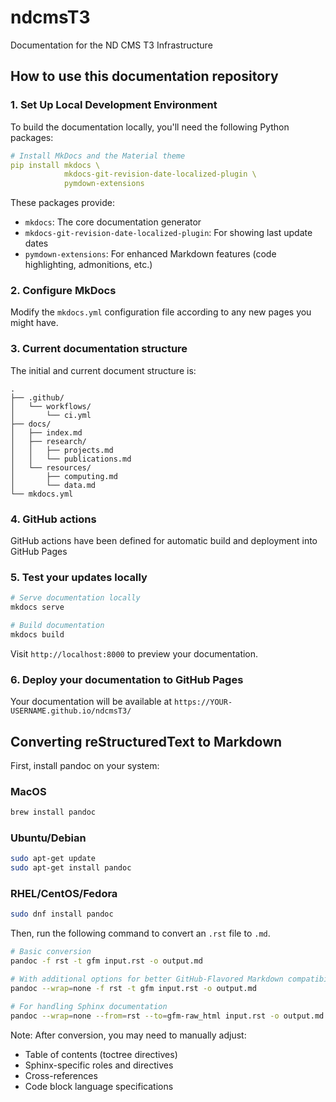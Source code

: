 # ndcmsT3
Documentation for the ND CMS T3 Infrastructure


## How to use this documentation repository

### 1. Set Up Local Development Environment

To build the documentation locally, you'll need the following Python packages:

```bash:mkdocs.yml
# Install MkDocs and the Material theme
pip install mkdocs \
            mkdocs-git-revision-date-localized-plugin \
            pymdown-extensions
```

These packages provide:
- `mkdocs`: The core documentation generator
- `mkdocs-git-revision-date-localized-plugin`: For showing last update dates
- `pymdown-extensions`: For enhanced Markdown features (code highlighting, admonitions, etc.)


### 2. Configure MkDocs

Modify the `mkdocs.yml` configuration file according to any new pages you might have.

### 3. Current documentation structure

The initial and current document structure is:

```bash:directory-structure
.
├── .github/
│   └── workflows/
│       └── ci.yml
├── docs/
│   ├── index.md
│   ├── research/
│   │   ├── projects.md
│   │   └── publications.md
│   └── resources/
│       ├── computing.md
│       └── data.md
└── mkdocs.yml
```

### 4. GitHub actions

GitHub actions have been defined for automatic build and deployment into GitHub Pages

### 5. Test your updates locally

```bash
# Serve documentation locally
mkdocs serve

# Build documentation
mkdocs build
```

Visit `http://localhost:8000` to preview your documentation.

### 6. Deploy your documentation to GitHub Pages

Your documentation will be available at `https://YOUR-USERNAME.github.io/ndcmsT3/`


## Converting reStructuredText to Markdown

First, install pandoc on your system:

### MacOS
```bash
brew install pandoc
```

### Ubuntu/Debian
```bash
sudo apt-get update
sudo apt-get install pandoc
```

### RHEL/CentOS/Fedora
```bash
sudo dnf install pandoc
```

Then, run the following command to convert an `.rst` file to `.md`.

```bash
# Basic conversion
pandoc -f rst -t gfm input.rst -o output.md

# With additional options for better GitHub-Flavored Markdown compatibility
pandoc --wrap=none -f rst -t gfm input.rst -o output.md

# For handling Sphinx documentation
pandoc --wrap=none --from=rst --to=gfm-raw_html input.rst -o output.md
```

Note: After conversion, you may need to manually adjust:
- Table of contents (toctree directives)
- Sphinx-specific roles and directives
- Cross-references
- Code block language specifications